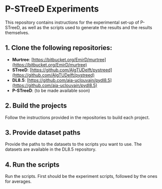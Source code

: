 # P-STreeD Experiments

This repository contains instructions for the experimental set-up of P-STreeD, as well as the scripts used to generate the results and the results themselves.

## 1. Clone the following repositories:

- **Murtree**: [https://bitbucket.org/EmirD/murtree](https://bitbucket.org/EmirD/murtree)
- **STreeD**: [https://github.com/AlgTUDelft/pystreed](https://github.com/AlgTUDelft/pystreed)
- **DL8.5**: [https://github.com/aia-uclouvain/pydl8.5](https://github.com/aia-uclouvain/pydl8.5)
- **P-STreeD**: (to be made available soon)

## 2. Build the projects

Follow the instructions provided in the repositories to build each project.

## 3. Provide dataset paths

Provide the paths to the datasets to the scripts you want to use. The datasets are available in the DL8.5 repository.

## 4. Run the scripts

Run the scripts. First should be the experiment scripts, followed by the ones for averages.

